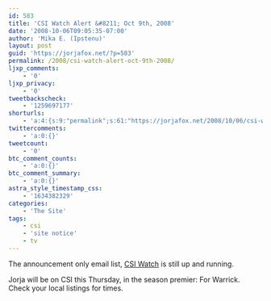 ```yaml
---
id: 583
title: 'CSI Watch Alert &#8211; Oct 9th, 2008'
date: '2008-10-06T09:05:35-07:00'
author: 'Mika E. (Ipstenu)'
layout: post
guid: 'https://jorjafox.net/?p=583'
permalink: /2008/csi-watch-alert-oct-9th-2008/
ljxp_comments:
    - '0'
ljxp_privacy:
    - '0'
tweetbackscheck:
    - '1259697177'
shorturls:
    - 'a:4:{s:9:"permalink";s:61:"https://jorjafox.net/2008/10/06/csi-watch-alert-oct-9th-2008/";s:7:"tinyurl";s:25:"http://tinyurl.com/ndr8nj";s:4:"isgd";s:18:"http://is.gd/53kYw";s:5:"bitly";s:20:"http://bit.ly/4QZl9W";}'
twittercomments:
    - 'a:0:{}'
tweetcount:
    - '0'
btc_comment_counts:
    - 'a:0:{}'
btc_comment_summary:
    - 'a:0:{}'
astra_style_timestamp_css:
    - '1634382329'
categories:
    - 'The Site'
tags:
    - csi
    - 'site notice'
    - tv
---
```


The announcement only email list, <a href=" https://jorjafox.net/mailman/listinfo/csiwatch_jorjafox.net">CSI Watch</a> is still up and running.

Jorja will be on CSI this Thursday, in the season premier: For Warrick.  Check your local listings for times.

